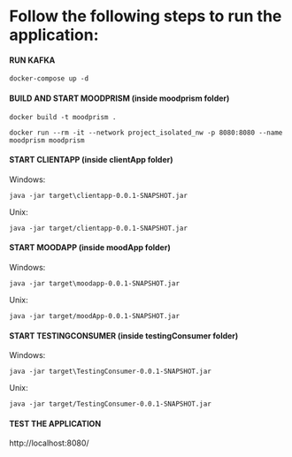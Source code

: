 # Follow the following steps to run the application:
  
#### RUN KAFKA
```
docker-compose up -d
```

#### BUILD AND START MOODPRISM (inside moodprism folder)
```
docker build -t moodprism .
```
```
docker run --rm -it --network project_isolated_nw -p 8080:8080 --name moodprism moodprism
```

#### START CLIENTAPP (inside clientApp folder)
Windows:
```
java -jar target\clientapp-0.0.1-SNAPSHOT.jar
```
Unix:
```
java -jar target/clientapp-0.0.1-SNAPSHOT.jar
```

#### START MOODAPP (inside moodApp folder)
Windows:
```
java -jar target\moodapp-0.0.1-SNAPSHOT.jar
```
Unix:
```
java -jar target/moodApp-0.0.1-SNAPSHOT.jar
```
#### START TESTINGCONSUMER (inside testingConsumer folder)
Windows:
```
java -jar target\TestingConsumer-0.0.1-SNAPSHOT.jar
```
Unix:
```
java -jar target/TestingConsumer-0.0.1-SNAPSHOT.jar
```
#### TEST THE APPLICATION

http://localhost:8080/
